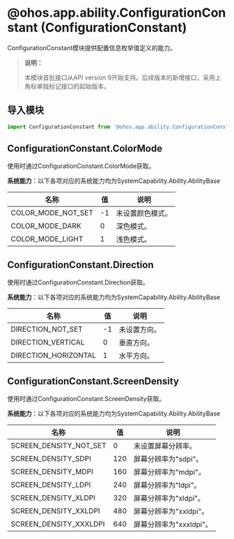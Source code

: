 # @ohos.app.ability.ConfigurationConstant (ConfigurationConstant)

ConfigurationConstant模块提供配置信息枚举值定义的能力。

> **说明：**
> 
> 本模块首批接口从API version 9开始支持。后续版本的新增接口，采用上角标单独标记接口的起始版本。

## 导入模块

```ts
import ConfigurationConstant from '@ohos.app.ability.ConfigurationConstant';
```

## ConfigurationConstant.ColorMode

使用时通过ConfigurationConstant.ColorMode获取。

**系统能力**：以下各项对应的系统能力均为SystemCapability.Ability.AbilityBase

| 名称 | 值 | 说明 | 
| -------- | -------- | -------- |
| COLOR_MODE_NOT_SET | -1 | 未设置颜色模式。 | 
| COLOR_MODE_DARK | 0 | 深色模式。 | 
| COLOR_MODE_LIGHT | 1 | 浅色模式。 | 


## ConfigurationConstant.Direction

使用时通过ConfigurationConstant.Direction获取。

**系统能力**：以下各项对应的系统能力均为SystemCapability.Ability.AbilityBase

| 名称 | 值 | 说明 | 
| -------- | -------- | -------- |
| DIRECTION_NOT_SET | -1 | 未设置方向。 | 
| DIRECTION_VERTICAL | 0 | 垂直方向。 | 
| DIRECTION_HORIZONTAL | 1 | 水平方向。 | 


## ConfigurationConstant.ScreenDensity

使用时通过ConfigurationConstant.ScreenDensity获取。

**系统能力**：以下各项对应的系统能力均为SystemCapability.Ability.AbilityBase

| 名称 | 值 | 说明 | 
| -------- | -------- | -------- |
| SCREEN_DENSITY_NOT_SET | 0 | 未设置屏幕分辨率。 | 
| SCREEN_DENSITY_SDPI | 120 | 屏幕分辨率为"sdpi"。 | 
| SCREEN_DENSITY_MDPI | 160 | 屏幕分辨率为"mdpi"。 | 
| SCREEN_DENSITY_LDPI | 240 | 屏幕分辨率为"ldpi"。 | 
| SCREEN_DENSITY_XLDPI | 320 | 屏幕分辨率为"xldpi"。 | 
| SCREEN_DENSITY_XXLDPI | 480 | 屏幕分辨率为"xxldpi"。 | 
| SCREEN_DENSITY_XXXLDPI | 640 | 屏幕分辨率为"xxxldpi"。 | 
